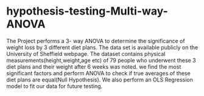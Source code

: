 # hypothesis-testing-Multi-way-ANOVA

The Project performs a 3- way ANOVA to determine the significance of weight loss by 3 different diet plans. The data set is available publicly on the University of Sheffield webpage. The dataset contains physical measurements(height,weight,age etc) of 79 people who underwent these 3 diet plans and their weight after 6 weeks was noted. we find the most significant factors and perform ANOVA to check if true averages of these diet plans are equal(Null Hypothesis). We also perform an OLS Regression model to fit our data for future testing.
